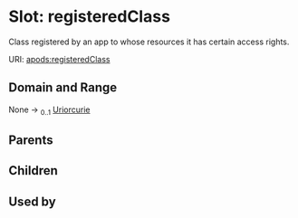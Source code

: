 
# Slot: registeredClass

Class registered by an app to whose resources it has certain access rights.

URI: [apods:registeredClass](https://activitypods.org/ns/core#registeredClass)


## Domain and Range

None &#8594;  <sub>0..1</sub> [Uriorcurie](types/Uriorcurie.md)

## Parents


## Children


## Used by

